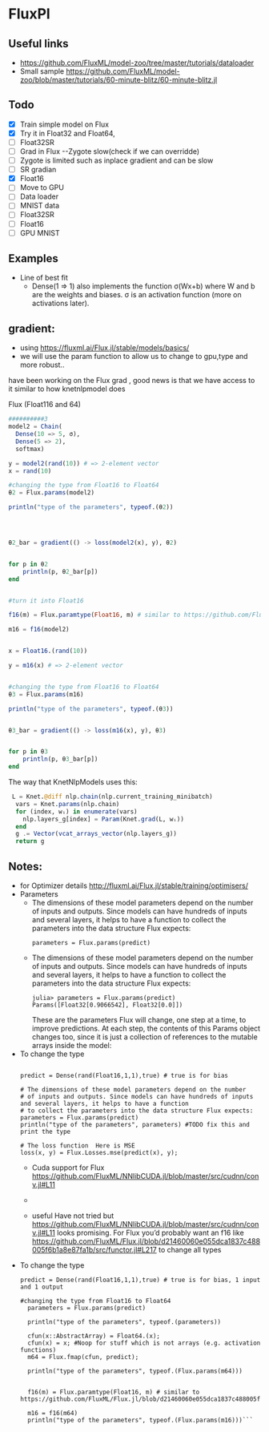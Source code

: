 # FluxPl

## Useful links

* https://github.com/FluxML/model-zoo/tree/master/tutorials/dataloader
* Small sample https://github.com/FluxML/model-zoo/blob/master/tutorials/60-minute-blitz/60-minute-blitz.jl


## Todo
- [x] Train simple model on Flux
- [x] Try it in Float32 and Float64, 
- [ ] Float32SR
- [ ] Grad in Flux --Zygote  slow(check if we can overridde)
- [ ] Zygote  is limited such as inplace gradient and can be slow
- [ ] SR gradian
- [x] Float16
- [ ] Move to GPU
- [ ] Data loader
- [ ] MNIST data 
- [ ] Float32SR
- [ ] Float16 
- [ ] GPU MNIST 

## Examples 
- Line of best fit 
  - Dense(1 => 1) also implements the function σ(Wx+b) where W and b are the weights and biases. σ is an activation function (more on activations later).  

## gradient:
- using https://fluxml.ai/Flux.jl/stable/models/basics/
- we will use the param function to allow us to change to gpu,type and more robust..

 have been working on the Flux grad , good news is that we have access to it similar to how knetnlpmodel does 

Flux (Float116 and 64)
```julia
##########3
model2 = Chain(
  Dense(10 => 5, σ),
  Dense(5 => 2),
  softmax)

y = model2(rand(10)) # => 2-element vector
x = rand(10)

#changing the type from Float16 to Float64
θ2 = Flux.params(model2)

println("type of the parameters", typeof.(θ2)) 




θ2_bar = gradient(() -> loss(model2(x), y), θ2)


for p in θ2
    println(p, θ2_bar[p])
end


#turn it into Float16

f16(m) = Flux.paramtype(Float16, m) # similar to https://github.com/FluxML/Flux.jl/blob/d21460060e055dca1837c488005f6b1a8e87fa1b/src/functor.jl#L217

m16 = f16(model2)


x = Float16.(rand(10))

y = m16(x) # => 2-element vector


#changing the type from Float16 to Float64
θ3 = Flux.params(m16)

println("type of the parameters", typeof.(θ3)) 


θ3_bar = gradient(() -> loss(m16(x), y), θ3)


for p in θ3
    println(p, θ3_bar[p])
end
```
The way that KnetNlpModels uses this:
```julia
 L = Knet.@diff nlp.chain(nlp.current_training_minibatch)
  vars = Knet.params(nlp.chain)
  for (index, wᵢ) in enumerate(vars)
    nlp.layers_g[index] = Param(Knet.grad(L, wᵢ))
  end
  g .= Vector(vcat_arrays_vector(nlp.layers_g))
  return g
```


## Notes:
- for Optimizer details http://fluxml.ai/Flux.jl/stable/training/optimisers/
- Parameters
  - The dimensions of these model parameters depend on the number of inputs and outputs. Since models can have hundreds of inputs and several layers, it helps to have a function to collect the parameters into the data structure Flux expects:
    ```
    parameters = Flux.params(predict)
    ```
  - The dimensions of these model parameters depend on the number of inputs and outputs. Since models can have hundreds of inputs and several layers, it helps to have a function to collect the parameters into the data structure Flux expects:
    ```
    julia> parameters = Flux.params(predict)
    Params([Float32[0.9066542], Float32[0.0]])
    ```
    These are the parameters Flux will change, one step at a time, to improve predictions. At each step, the contents of this Params object changes too, since it is just a collection of references to the mutable arrays inside the model:
 - To change the type 
    ```
    
    predict = Dense(rand(Float16,1,1),true) # true is for bias

    # The dimensions of these model parameters depend on the number 
    # of inputs and outputs. Since models can have hundreds of inputs and several layers, it helps to have a function 
    # to collect the parameters into the data structure Flux expects:
    parameters = Flux.params(predict)
    println("type of the parameters", parameters) #TODO fix this and print the type

    # The loss function  Here is MSE
    loss(x, y) = Flux.Losses.mse(predict(x), y);
    ```
    - Cuda support for Flux https://github.com/FluxML/NNlibCUDA.jl/blob/master/src/cudnn/conv.jl#L11
    - 

    - useful Have not tried but https://github.com/FluxML/NNlibCUDA.jl/blob/master/src/cudnn/conv.jl#L11 looks promising. For Flux you’d probably want an f16 like https://github.com/FluxML/Flux.jl/blob/d21460060e055dca1837c488005f6b1a8e87fa1b/src/functor.jl#L217 to change all types
  - To change the type 
      ```
      predict = Dense(rand(Float16,1,1),true) # true is for bias, 1 input and 1 output

      #changing the type from Float16 to Float64
        parameters = Flux.params(predict)

        println("type of the parameters", typeof.(parameters)) 

        cfun(x::AbstractArray) = Float64.(x); 
        cfun(x) = x; #Noop for stuff which is not arrays (e.g. activation functions)
        m64 = Flux.fmap(cfun, predict);

        println("type of the parameters", typeof.(Flux.params(m64))) 


        f16(m) = Flux.paramtype(Float16, m) # similar to https://github.com/FluxML/Flux.jl/blob/d21460060e055dca1837c488005f6b1a8e87fa1b/src/functor.jl#L217

        m16 = f16(m64)
        println("type of the parameters", typeof.(Flux.params(m16)))```